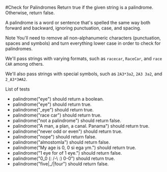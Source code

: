 #Check for Palindromes
Return true if the given string is a palindrome. Otherwise, return false.

A palindrome is a word or sentence that's spelled the same way both forward and backward, ignoring punctuation, case, and spacing.

Note
You'll need to remove all non-alphanumeric characters (punctuation, spaces and symbols) and turn everything lower case in order to check for palindromes.

We'll pass strings with varying formats, such as ```racecar```, ```RaceCar```, and ```race CAR``` among others.

We'll also pass strings with special symbols, such as ```2A3*3a2```, ```2A3 3a2```, and ```2_A3*3#A2```.

List of tests
* palindrome("eye") should return a boolean.
* palindrome("eye") should return true.
* palindrome("_eye") should return true.
* palindrome("race car") should return true.
* palindrome("not a palindrome") should return false.
* palindrome("A man, a plan, a canal. Panama") should return true.
* palindrome("never odd or even") should return true.
* palindrome("nope") should return false.
* palindrome("almostomla") should return false.
* palindrome("My age is 0, 0 si ega ym.") should return true.
* palindrome("1 eye for of 1 eye.") should return false.
* palindrome("0_0 (: /-\ :) 0-0") should return true.
* palindrome("five|\_/|four") should return false.
